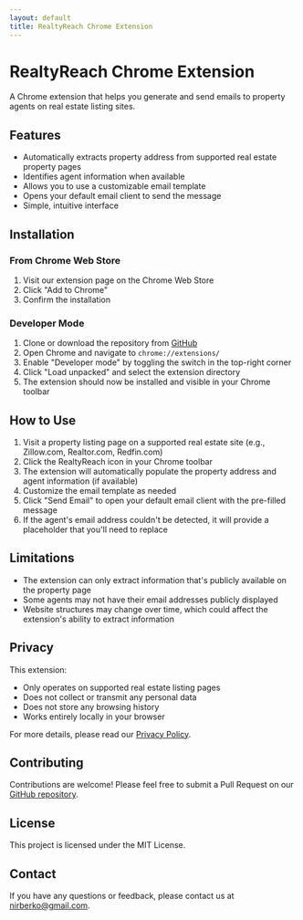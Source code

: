 ```yaml
---
layout: default
title: RealtyReach Chrome Extension
---
```


# RealtyReach Chrome Extension

A Chrome extension that helps you generate and send emails to property agents on real estate listing sites.

## Features

- Automatically extracts property address from supported real estate property pages
- Identifies agent information when available
- Allows you to use a customizable email template
- Opens your default email client to send the message
- Simple, intuitive interface

## Installation

### From Chrome Web Store
1. Visit our extension page on the Chrome Web Store
2. Click "Add to Chrome"
3. Confirm the installation

### Developer Mode

1. Clone or download the repository from [GitHub](https://github.com/your-username/zillow-chrome-extension)
2. Open Chrome and navigate to `chrome://extensions/`
3. Enable "Developer mode" by toggling the switch in the top-right corner
4. Click "Load unpacked" and select the extension directory
5. The extension should now be installed and visible in your Chrome toolbar

## How to Use

1. Visit a property listing page on a supported real estate site (e.g., Zillow.com, Realtor.com, Redfin.com)
2. Click the RealtyReach icon in your Chrome toolbar
3. The extension will automatically populate the property address and agent information (if available)
4. Customize the email template as needed
5. Click "Send Email" to open your default email client with the pre-filled message
6. If the agent's email address couldn't be detected, it will provide a placeholder that you'll need to replace

## Limitations

- The extension can only extract information that's publicly available on the property page
- Some agents may not have their email addresses publicly displayed
- Website structures may change over time, which could affect the extension's ability to extract information

## Privacy

This extension:
- Only operates on supported real estate listing pages
- Does not collect or transmit any personal data
- Does not store any browsing history
- Works entirely locally in your browser

For more details, please read our [Privacy Policy](/privacy/).

## Contributing

Contributions are welcome! Please feel free to submit a Pull Request on our [GitHub repository](https://github.com/your-username/zillow-chrome-extension).

## License

This project is licensed under the MIT License.

## Contact

If you have any questions or feedback, please contact us at nirberko@gmail.com.